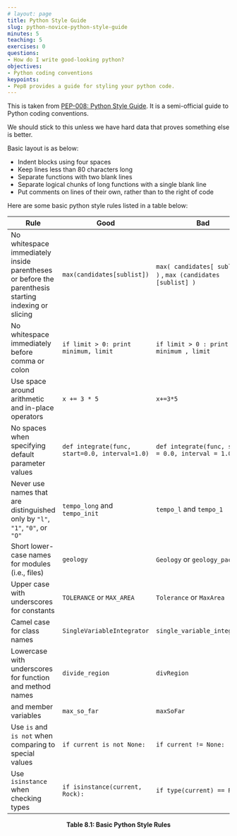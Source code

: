 ```yaml
---
# layout: page
title: Python Style Guide
slug: python-novice-python-style-guide
minutes: 5
teaching: 5
exercises: 0
questions:
- How do I write good-looking python?
objectives:
- Python coding conventions
keypoints:
- Pep8 provides a guide for styling your python code.
---
```


This is taken from [PEP-008: Python Style Guide](https://www.python.org/dev/peps/pep-0008/).
It is a semi-official guide to Python coding conventions.

We should stick to this unless we have hard data that proves something else is better.

Basic layout is as below:

* Indent blocks using four spaces
* Keep lines less than 80 characters long
* Separate functions with two blank lines
* Separate logical chunks of long functions with a single blank line
* Put comments on lines of their own, rather than to the right of code

Here are some basic python style rules listed in a table below:

| **Rule**  | **Good** | **Bad** |
|--------------|-------------|------------|
| No whitespace immediately inside parentheses or before the parenthesis starting indexing or slicing | `max(candidates[sublist])` | `max( candidates[ sublist ] )` , `max (candidates [sublist] )` |
| No whitespace immediately before comma or colon | `if limit > 0: print minimum, limit` | `if limit > 0 : print minimum , limit` |
| Use space around arithmetic and in-place operators | `x += 3 * 5` | `x+=3*5` |
| No spaces when specifying default parameter values | `def integrate(func, start=0.0, interval=1.0)` | `def integrate(func, start = 0.0, interval = 1.0)` |
| Never use names that are distinguished only by `"l"`, `"1"`, `"0"`, or `"O"` | `tempo_long` and `tempo_init` | `tempo_l` and `tempo_1` |
| Short lower-case names for modules (i.e., files) | `geology` | `Geology` or `geology_package` |
| Upper case with underscores for constants | `TOLERANCE` or `MAX_AREA` | `Tolerance` or `MaxArea` |
| Camel case for class names | `SingleVariableIntegrator` | `single_variable_integrator` |
| Lowercase with underscores for function and method names | `divide_region` | `divRegion` |
| and member variables | `max_so_far` | `maxSoFar` |
| Use `is` and `is not` when comparing to special values | `if current is not None:` | `if current != None:` |
| Use `isinstance` when checking types | `if isinstance(current, Rock):` | `if type(current) == Rock:` |

<p align="center">
     <strong>Table 8.1: Basic Python Style Rules </strong>
</p>




